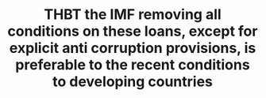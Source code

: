 ---
title: "THBT the IMF removing all conditions on these loans, except for explicit anti corruption provisions, is preferable to the recent conditions to developing countries"
infoslide: "During the recent economic crisis, the International Monetary Fund (IMF) has provided certain conditions to developing countries for receiving loans. These conditions require governments to adopt more market based economic policies. Targets include reducing government budget deficits and increasing international currency reserves. The policy conditions provided by the IMF include 1) reducing or eliminating fuel subsidies and fertiliser subsidies; 2) setting the currency exchange rate to international market rates; 3) implementing market-based interest rates; 4) anti corruption provisions."
round: "Quarters"
weight: 12
videos: ['LxIt-6a7XUA', 'KVm3-IoIStI', 'VuRcu5Rjc9g', 'j0CPsW6CNqk']
tags: ['Economics', 'International Relations', 'Development']
layout: "motion"
categories: ["motions"]
---